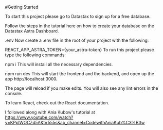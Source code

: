 #Getting Started

To start this project please go to Datastax to sign up for a free database.

Follow the steps in the tutorial here on how to create your database on the Datastax Astra Dashboard.

.env
Now create a .env file in the root of your project with the following:

REACT_APP_ASTRA_TOKEN={your_astra-token}
To run this project please type the following commands:

npm i
This will install all the necessary dependencies.

npm run dev
This will start the frontend and the backend, and open up the app http://localhost:3000.

The page will reload if you make edits.
You will also see any lint errors in the console.

To learn React, check out the React documentation.

I followed along with Ania Kubow's tutorial at https://www.youtube.com/watch?v=KPplWOCZd5A&t=555s&ab_channel=CodewithAniaKub%C3%B3w
